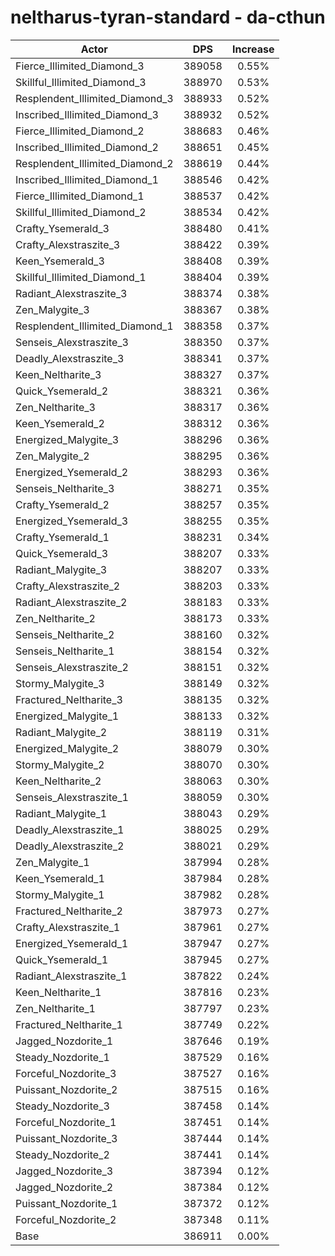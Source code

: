 # neltharus-tyran-standard - da-cthun
| Actor | DPS | Increase |
|---|:---:|:---:|
|Fierce_Illimited_Diamond_3|389058|0.55%|
|Skillful_Illimited_Diamond_3|388970|0.53%|
|Resplendent_Illimited_Diamond_3|388933|0.52%|
|Inscribed_Illimited_Diamond_3|388932|0.52%|
|Fierce_Illimited_Diamond_2|388683|0.46%|
|Inscribed_Illimited_Diamond_2|388651|0.45%|
|Resplendent_Illimited_Diamond_2|388619|0.44%|
|Inscribed_Illimited_Diamond_1|388546|0.42%|
|Fierce_Illimited_Diamond_1|388537|0.42%|
|Skillful_Illimited_Diamond_2|388534|0.42%|
|Crafty_Ysemerald_3|388480|0.41%|
|Crafty_Alexstraszite_3|388422|0.39%|
|Keen_Ysemerald_3|388408|0.39%|
|Skillful_Illimited_Diamond_1|388404|0.39%|
|Radiant_Alexstraszite_3|388374|0.38%|
|Zen_Malygite_3|388367|0.38%|
|Resplendent_Illimited_Diamond_1|388358|0.37%|
|Senseis_Alexstraszite_3|388350|0.37%|
|Deadly_Alexstraszite_3|388341|0.37%|
|Keen_Neltharite_3|388327|0.37%|
|Quick_Ysemerald_2|388321|0.36%|
|Zen_Neltharite_3|388317|0.36%|
|Keen_Ysemerald_2|388312|0.36%|
|Energized_Malygite_3|388296|0.36%|
|Zen_Malygite_2|388295|0.36%|
|Energized_Ysemerald_2|388293|0.36%|
|Senseis_Neltharite_3|388271|0.35%|
|Crafty_Ysemerald_2|388257|0.35%|
|Energized_Ysemerald_3|388255|0.35%|
|Crafty_Ysemerald_1|388231|0.34%|
|Quick_Ysemerald_3|388207|0.33%|
|Radiant_Malygite_3|388207|0.33%|
|Crafty_Alexstraszite_2|388203|0.33%|
|Radiant_Alexstraszite_2|388183|0.33%|
|Zen_Neltharite_2|388173|0.33%|
|Senseis_Neltharite_2|388160|0.32%|
|Senseis_Neltharite_1|388154|0.32%|
|Senseis_Alexstraszite_2|388151|0.32%|
|Stormy_Malygite_3|388149|0.32%|
|Fractured_Neltharite_3|388135|0.32%|
|Energized_Malygite_1|388133|0.32%|
|Radiant_Malygite_2|388119|0.31%|
|Energized_Malygite_2|388079|0.30%|
|Stormy_Malygite_2|388070|0.30%|
|Keen_Neltharite_2|388063|0.30%|
|Senseis_Alexstraszite_1|388059|0.30%|
|Radiant_Malygite_1|388043|0.29%|
|Deadly_Alexstraszite_1|388025|0.29%|
|Deadly_Alexstraszite_2|388021|0.29%|
|Zen_Malygite_1|387994|0.28%|
|Keen_Ysemerald_1|387984|0.28%|
|Stormy_Malygite_1|387982|0.28%|
|Fractured_Neltharite_2|387973|0.27%|
|Crafty_Alexstraszite_1|387961|0.27%|
|Energized_Ysemerald_1|387947|0.27%|
|Quick_Ysemerald_1|387945|0.27%|
|Radiant_Alexstraszite_1|387822|0.24%|
|Keen_Neltharite_1|387816|0.23%|
|Zen_Neltharite_1|387797|0.23%|
|Fractured_Neltharite_1|387749|0.22%|
|Jagged_Nozdorite_1|387646|0.19%|
|Steady_Nozdorite_1|387529|0.16%|
|Forceful_Nozdorite_3|387527|0.16%|
|Puissant_Nozdorite_2|387515|0.16%|
|Steady_Nozdorite_3|387458|0.14%|
|Forceful_Nozdorite_1|387451|0.14%|
|Puissant_Nozdorite_3|387444|0.14%|
|Steady_Nozdorite_2|387441|0.14%|
|Jagged_Nozdorite_3|387394|0.12%|
|Jagged_Nozdorite_2|387384|0.12%|
|Puissant_Nozdorite_1|387372|0.12%|
|Forceful_Nozdorite_2|387348|0.11%|
|Base|386911|0.00%|
